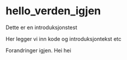 # hello_verden_igjen
Dette er en introduksjonstest


Her legger vi inn kode og introduksjontekst etc

Forandringer igjen.
Hei hei 
